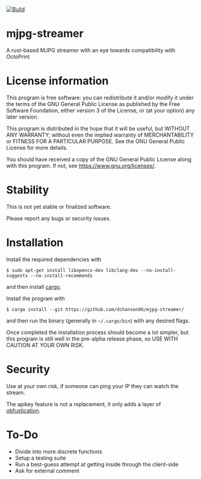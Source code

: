 [![Build](https://github.com/dchansen06/mjpg-streamer/actions/workflows/build.yml/badge.svg)](https://github.com/dchansen06/mjpg-streamer/actions/workflows/build.yml)
# mjpg-streamer
A rust-based MJPG streamer with an eye towards compatibility with OctoPrint

# License information
This program is free software: you can redistribute it and/or modify it under the terms of the GNU General Public License as published by the Free Software Foundation, either version 3 of the License, or (at your option) any later version.

This program is distributed in the hope that it will be useful, but WITHOUT ANY WARRANTY; without even the implied warranty of MERCHANTABILITY or FITNESS FOR A PARTICULAR PURPOSE. See the GNU General Public License for more details.

You should have received a copy of the GNU General Public License along with this program. If not, see <https://www.gnu.org/licenses/>.

# Stability
This is not yet stable or finalized software.

Please report any bugs or security issues.

# Installation
Install the required dependencies with

```$ sudo apt-get install libopencv-dev libclang-dev --no-install-suggests --no-install-recommends```

and then install [cargo](https://doc.rust-lang.org/cargo/getting-started/installation.html).



Install the program with

```$ cargo install --git https://github.com/dchansen06/mjpg-streamer/```

and then run the binary (generally in `~/.cargo/bin`) with any desired flags.

Once completed the installation process should become a lot simpler, but this program is still well in the pre-alpha release phase, so USE WITH CAUTION AT YOUR OWN RISK.

# Security
Use at your own risk, if someone can ping your IP they can watch the stream.

The apikey feature is not a replacement, it only adds a layer of [obfustication](https://en.wikipedia.org/wiki/Security_through_obscurity#Criticism).

# To-Do
* Divide into more discrete functions
* Setup a testing suite
* Run a best-guess attempt at getting inside through the client-side
* Ask for external comment
